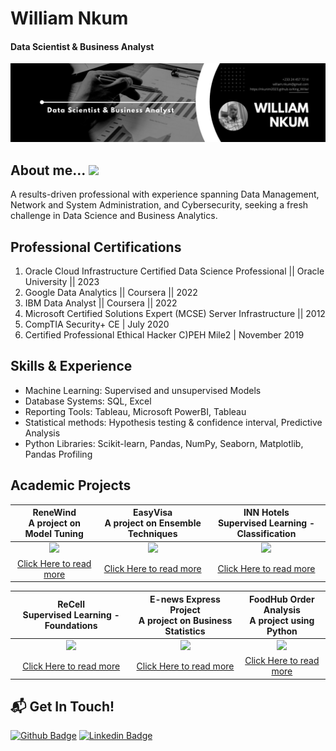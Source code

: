 # William Nkum                                                                             
#### Data Scientist & Business Analyst
![Data Scientist & Business Analyst](https://github.com/Nkunim2023/Nkunim2023/blob/main/Data%20Banner.jpg?raw=true)

## About me... <img src="https://media.giphy.com/media/IcdIKJQbS7T9yNg0su/giphy.gif" width="50"> <br />
A results-driven professional with experience spanning Data Management, Network and System Administration, and Cybersecurity, seeking a fresh challenge in Data Science and Business Analytics. 

## Professional Certifications

1.	Oracle Cloud Infrastructure Certified Data Science Professional || Oracle University || 2023
2.	Google Data Analytics || Coursera || 2022
3.	IBM Data Analyst || Coursera || 2022
4.	Microsoft Certified Solutions Expert (MCSE) Server Infrastructure || 2012
5.	CompTIA Security+ CE | July 2020
6.	Certified Professional Ethical Hacker C)PEH Mile2 | November 2019


## Skills & Experience  
-  Machine Learning: Supervised and unsupervised Models
-  Database Systems: SQL, Excel
-  Reporting Tools: Tableau, Microsoft PowerBI, Tableau
-  Statistical methods: Hypothesis testing & confidence interval, Predictive Analysis
-  Python Libraries: Scikit-learn, Pandas, NumPy, Seaborn, Matplotlib, Pandas Profiling


## Academic Projects

| ReneWind <br>A project on Model Tuning                             | EasyVisa <br>A project on Ensemble Techniques                        |INN Hotels <br>Supervised Learning - Classification
|:--------------------------:                                        |:------------------------:                                            | :------------------------:
|![](https://i.imgur.com/hsyxKc7.jpg)                                |  ![](https://i.imgur.com/njQxBoM.jpg)                                | ![](https://i.imgur.com/bqcI2cB.jpg)
|[Click Here to read more](https://github.com/Nkunim2023/ReneWind)   |  [Click Here to read more](https://github.com/Nkunim2023/EasyVisa/)   | [Click Here to read more](https://github.com/Nkunim2023/INN-Hotels)


| ReCell <br>Supervised Learning - Foundations                       | E-news Express Project <br>A project on Business Statistics        |FoodHub Order Analysis <br>A project using Python
|:--------------------------:                                        |:------------------------:                                          | :------------------------:
|![](https://i.imgur.com/5Prjkyb.png)                                |  ![](https://i.imgur.com/9fnxVCD.jpg)                              | ![](https://i.imgur.com/UtjoN8j.jpg)
[Click Here to read more](https://github.com/Nkunim2023/ReCell)  |  [Click Here to read more](https://github.com/Nkunim2023/E-news-Express)   | [Click Here to read more](https://github.com/Nkunim2023/FoodHub-Order-Analysis)





## 📬 Get In Touch!
[![Github Badge](http://img.shields.io/badge/-Github-black?style=flat-square&logo=github&link=https://github.com/Nkunim2023)](https://github.com/https://github.com/Nkunim2023/) 
[![Linkedin Badge](https://img.shields.io/badge/-LinkedIn-blue?style=flat-square&logo=Linkedin&logoColor=white&link=https://www.linkedin.com/in/william-nkum-b7709237//)](https://www.linkedin.com/in/william-nkum-b7709237/)
